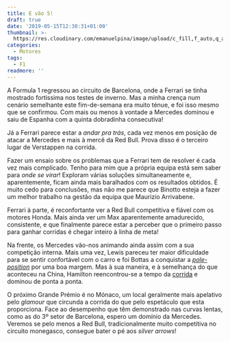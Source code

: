```yaml
---
title: E vão 5!
draft: true
date: '2019-05-15T12:30:31+01:00'
thumbnail: >-
  https://res.cloudinary.com/emanuelpina/image/upload/c_fill,f_auto,q_auto,w_900/v1558782245/2019/Turn1-Spain-2019.jpg
categories:
  - Motores
tags:
  - F1
readmore: ''
---
```

A Formula 1 regressou ao circuito de Barcelona, onde a Ferrari se tinha mostrado fortissima nos testes de inverno. Mas a minha crença num cenário semelhante este fim-de-semana era muito ténue, e foi isso mesmo que se confirmou. Com mais ou menos à vontade a Mercedes dominou e saiu de Espanha com a quinta dobradinha consecutiva!

Já a Ferrari parece estar a _andar pra trás_, cada vez menos em posição de atacar a Mercedes e mais à mercê da Red Bull. Prova disso é o terceiro lugar de Verstappen na corrida.

Fazer um ensaio sobre os problemas que a Ferrari tem de resolver é cada vez mais complicado. Tenho para mim que a própria equipa está sem saber para _onde se virar_! Exploram várias soluções simultaneamente e, aparentemente, ficam ainda mais baralhados com os resultados obtidos. É muito cedo para conclusões, mas não me parece que Binotto esteja a fazer um melhor trabalho na gestão da equipa que Maurizio Arrivabene.

Ferrari à parte, é reconfortante ver a Red Bull competitiva e fiável com os motores Honda. Mais ainda ver um Max aparentemente amadurecido, consistente, e que finalmente parece estar a perceber que o primeiro passo para ganhar corridas é chegar inteiro à linha de meta!

Na frente, os Mercedes vão-nos animando ainda assim com a sua competição interna. Mais uma vez, Lewis pareceu ter maior dificuldade para se sentir confortável com o carro e foi Bottas a conquistar a [_pole-position_](https://youtu.be/cfngGegyblo) por uma boa margem. Mas à sua maneira, e à semelhança do que aconteceu na China, Hamilton reencontrou-se a tempo da [corrida](https://youtu.be/xsWaxYlCbac) e dominou de ponta a ponta.

O próximo Grande Prémio é no Mónaco, um local geralmente mais apelativo pelo *glamour* que circunda a corrida do que pelo espetáculo que esta proporciona. Face ao desempenho que têm demonstrado nas curvas lentas, como as do 3º setor de Barcelona, espero um domínio da Mercedes. Veremos se pelo menos a Red Bull, tradicionalmente muito competitiva no circuito monegasco, consegue bater o pé aos *silver arrows*!
